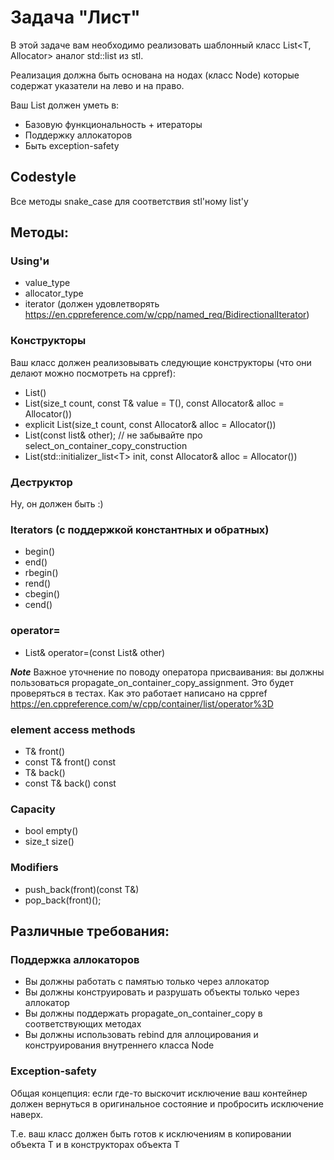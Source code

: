 # Задача "Лист"

В этой задаче вам необходимо реализовать шаблонный класс List\<T, Allocator\> аналог std::list из stl.

Реализация должна быть основана на нодах (класс Node) которые содержат указатели на лево и на право.

Ваш List должен уметь в:

* Базовую функциональность + итераторы
* Поддержку аллокаторов
* Быть exception-safety

## Codestyle

Все методы snake_case для соответствия stl'ному list'у

## Методы:

### Using'и

* value_type
* allocator_type
* iterator (должен удовлетворять https://en.cppreference.com/w/cpp/named_req/BidirectionalIterator)

### Конструкторы

Ваш класс должен реализовывать следующие конструкторы (что они делают можно посмотреть на cppref):

* List()
* List(size_t count, const T& value = T(), const Allocator& alloc = Allocator())
* explicit List(size_t count, const Allocator& alloc = Allocator())
* List(const list& other); // не забывайте про select_on_container_copy_construction
* List(std::initializer_list\<T\> init, const Allocator& alloc = Allocator())

### Деструктор

Ну, он должен быть :)

### Iterators (с поддержкой константных и обратных)

* begin()
* end()
* rbegin()
* rend()
* cbegin()
* cend()

### operator=

* List& operator=(const List& other)

***Note*** Важное уточнение по поводу оператора присваивания: вы должны пользоваться propagate_on_container_copy_assignment. Это будет проверяться в тестах. Как это работает написано на cppref https://en.cppreference.com/w/cpp/container/list/operator%3D

### element access methods

* T& front()
* const T& front() const
* T& back()
* const T& back() const


### Capacity

* bool empty()
* size_t size()

### Modifiers

* push_back(front)(const T&)
* pop_back(front)();

## Различные требования:

### Поддержка аллокаторов

* Вы должны работать с памятью только через аллокатор
* Вы должны конструировать и разрушать объекты только через аллокатор
* Вы должны поддержать propagate_on_container_copy в соответствующих методах
* Вы должны использовать rebind для аллоцирования и конструирования внутреннего класса Node

### Exception-safety

Общая концепция: если где-то выскочит исключение ваш контейнер должен вернуться в оригинальное состояние и пробросить исключение наверх.

Т.е. ваш класс должен быть готов к исключениям в копировании объекта T и в конструкторах объекта T
